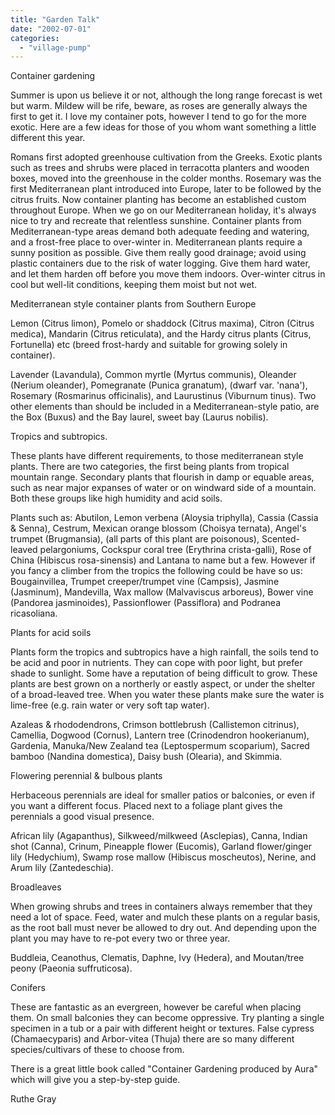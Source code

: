 ```yaml
---
title: "Garden Talk"
date: "2002-07-01"
categories: 
  - "village-pump"
---
```


Container gardening

Summer is upon us believe it or not, although the long range forecast is wet but warm. Mildew will be rife, beware, as roses are generally always the first to get it. I love my container pots, however I tend to go for the more exotic. Here are a few ideas for those of you whom want something a little different this year.

Romans first adopted greenhouse cultivation from the Greeks. Exotic plants such as trees and shrubs were placed in terracotta planters and wooden boxes, moved into the greenhouse in the colder months. Rosemary was the first Mediterranean plant introduced into Europe, later to be followed by the citrus fruits. Now container planting has become an established custom throughout Europe. When we go on our Mediterranean holiday, it's always nice to try and recreate that relentless sunshine. Container plants from Mediterranean-type areas demand both adequate feeding and watering, and a frost-free place to over-winter in. Mediterranean plants require a sunny position as possible. Give them really good drainage; avoid using plastic containers due to the risk of water logging. Give them hard water, and let them harden off before you move them indoors. Over-winter citrus in cool but well-lit conditions, keeping them moist but not wet.

Mediterranean style container plants from Southern Europe

Lemon (Citrus limon), Pomelo or shaddock (Citrus maxima), Citron (Citrus medica), Mandarin (Citrus reticulata), and the Hardy citrus plants (Citrus, Fortunella) etc (breed frost-hardy and suitable for growing solely in container).

Lavender (Lavandula), Common myrtle (Myrtus communis), Oleander (Nerium oleander), Pomegranate (Punica granatum), (dwarf var. 'nana'), Rosemary (Rosmarinus officinalis), and Laurustinus (Viburnum tinus). Two other elements than should be included in a Mediterranean-style patio, are the Box (Buxus) and the Bay laurel, sweet bay (Laurus nobilis).

Tropics and subtropics.

These plants have different requirements, to those mediterranean style plants. There are two categories, the first being plants from tropical mountain range. Secondary plants that flourish in damp or equable areas, such as near major expanses of water or on windward side of a mountain. Both these groups like high humidity and acid soils.

Plants such as: Abutilon, Lemon verbena (Aloysia triphylla), Cassia (Cassia & Senna), Cestrum, Mexican orange blossom (Choisya ternata), Angel's trumpet (Brugmansia), (all parts of this plant are poisonous), Scented-leaved pelargoniums, Cockspur coral tree (Erythrina crista-galli), Rose of China (Hibiscus rosa-sinensis) and Lantana to name but a few. However if you fancy a climber from the tropics the following could be have so us: Bougainvillea, Trumpet creeper/trumpet vine (Campsis), Jasmine (Jasminum), Mandevilla, Wax mallow (Malvaviscus arboreus), Bower vine (Pandorea jasminoides), Passionflower (Passiflora) and Podranea ricasoliana.

Plants for acid soils

Plants form the tropics and subtropics have a high rainfall, the soils tend to be acid and poor in nutrients. They can cope with poor light, but prefer shade to sunlight. Some have a reputation of being difficult to grow. These plants are best grown on a northerly or eastly aspect, or under the shelter of a broad-leaved tree. When you water these plants make sure the water is lime-free (e.g. rain water or very soft tap water).

Azaleas & rhododendrons, Crimson bottlebrush (Callistemon citrinus), Camellia, Dogwood (Cornus), Lantern tree (Crinodendron hookerianum), Gardenia, Manuka/New Zealand tea (Leptospermum scoparium), Sacred bamboo (Nandina domestica), Daisy bush (Olearia), and Skimmia.

Flowering perennial & bulbous plants

Herbaceous perennials are ideal for smaller patios or balconies, or even if you want a different focus. Placed next to a foliage plant gives the perennials a good visual presence.

African lily (Agapanthus), Silkweed/milkweed (Asclepias), Canna, Indian shot (Canna), Crinum, Pineapple flower (Eucomis), Garland flower/ginger lily (Hedychium), Swamp rose mallow (Hibiscus moscheutos), Nerine, and Arum lily (Zantedeschia).

Broadleaves

When growing shrubs and trees in containers always remember that they need a lot of space. Feed, water and mulch these plants on a regular basis, as the root ball must never be allowed to dry out. And depending upon the plant you may have to re-pot every two or three year.

Buddleia, Ceanothus, Clematis, Daphne, Ivy (Hedera), and Moutan/tree peony (Paeonia suffruticosa).

Conifers

These are fantastic as an evergreen, however be careful when placing them. On small balconies they can become oppressive. Try planting a single specimen in a tub or a pair with different height or textures. False cypress (Chamaecyparis) and Arbor-vitea (Thuja) there are so many different species/cultivars of these to choose from.

There is a great little book called "Container Gardening produced by Aura" which will give you a step-by-step guide.

Ruthe Gray
